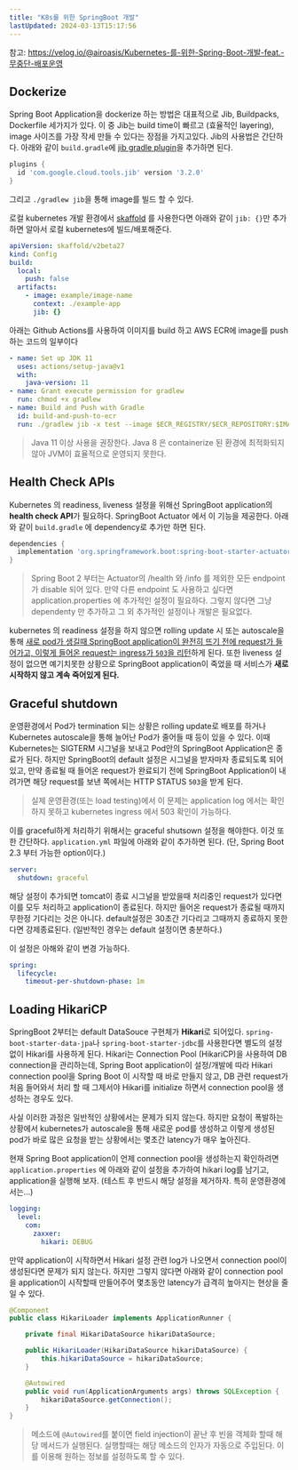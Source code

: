 ```yaml
---
title: "K8s를 위한 SpringBoot 개발"
lastUpdated: 2024-03-13T15:17:56
---
```


참고: https://velog.io/@airoasis/Kubernetes-를-위한-Spring-Boot-개발-feat.-무중단-배포운영

## Dockerize

Spring Boot Application을 dockerize 하는 방법은 대표적으로 Jib, Buildpacks, Dockerfile 세가지가 있다. 이 중 Jib는 build time이 빠르고 (효율적인 layering), image 사이즈를 가장 작세 만들 수 있다는 장점을 가지고있다. Jib의 사용법은 간단하다. 아래와 같이 `build.gradle`에 <a href="https://github.com/GoogleContainerTools/jib/tree/master/jib-gradle-plugin">jib gradle plugin</a>을 추가하면 된다.

```groovy
plugins {
  id 'com.google.cloud.tools.jib' version '3.2.0'
}
```

그리고 `./gradlew jib`을 통해 image를 빌드 할 수 있다.

로컬 kubernetes 개발 환경에서 <a href="https://skaffold.dev/">skaffold</a> 를 사용한다면 아래와 같이 `jib: {}`만 추가하면 알아서 로컬 kubernetes에 빌드/배포해준다.

```yml
apiVersion: skaffold/v2beta27
kind: Config
build:
  local:
    push: false
  artifacts:
    - image: example/image-name
      context: ./example-app
      jib: {}
```

아래는 Github Actions를 사용하여 이미지를 build 하고 AWS ECR에 image를 push 하는 코드의 일부이다

```yml
- name: Set up JDK 11
  uses: actions/setup-java@v1
  with:
    java-version: 11
- name: Grant execute permission for gradlew
  run: chmod +x gradlew
- name: Build and Push with Gradle
  id: build-and-push-to-ecr
  run: ./gradlew jib -x test --image $ECR_REGISTRY/$ECR_REPOSITORY:$IMAGE_TAG
```

> Java 11 이상 사용을 권장한다. Java 8 은 containerize 된 환경에 최적화되지 않아 JVM이 효율적으로 운영되지 못한다.

## Health Check APIs

Kubernetes 의 readiness, liveness 설정을 위해선 SpringBoot application의 **health check API**가 필요하다. SpringBoot Actuator 에서 이 기능을 제공한다. 아래와 같이 `build.gradle` 에 dependency로 추가만 하면 된다.

```groovy
dependencies {
  implementation 'org.springframework.boot:spring-boot-starter-actuator'
}
```

> Spring Boot 2 부터는 Actuator의 /health 와 /info 를 제외한 모든 endpoint가 disable 되어 있다. 만약 다른 endpoint 도 사용하고 싶다면 application.properties 에 추가적인 설정이 필요하다. 그렇지 않다면 그냥 dependenty 만 추가하고 그 외 추가적인 설정이나 개발은 필요없다.

kubernetes 의 readiness 설정을 하지 않으면 rolling update 시 또는 autoscale을 통해 <u>새로 pod가 생길때 SpringBoot application이 완전히 뜨기 전에 request가 들어가고, 이렇게 들어온 request는 ingress가 `503`을 리턴</u>하게 된다. 또한 liveness 설정이 없으면 예기치못한 상황으로 SpringBoot application이 죽었을 때 서비스가 **새로 시작하지 않고 계속 죽어있게 된다.**

## Graceful shutdown

운영환경에서 Pod가 termination 되는 상황은 rolling update로 배포를 하거나 Kubernetes autoscale을 통해 늘어난 Pod가 줄어들 때 등이 있을 수 있다. 이때 Kubernetes는 SIGTERM 시그널을 보내고 Pod안의 SpringBoot Application은 종료가 된다. 하지만 SpringBoot의 default 설정은 시그널을 받자마자 종료되도록 되어 있고, 만약 종료될 때 들어온 request가 완료되기 전에 SpringBoot Application이 내려가면 해당 request를 보낸 쪽에서는 HTTP STATUS `503`을 받게 된다.

> 실제 운영환경(또는 load testing)에서 이 문제는 application log 에서는 확인하지 못하고 kubernetes ingress 에서 503 확인이 가능하다.

이를 graceful하게 처리하기 위해서는 graceful shutsown 설정을 해야한다. 이것 또한 간단하다. `application.yml` 파일에 아래와 같이 추가하면 된다. (단, Spring Boot 2.3 부터 가능한 option이다.)

```yml
server:
  shutdown: graceful
```

해당 설정이 추가되면 tomcat이 종료 시그널을 받았을때 처리중인 request가 있다면 이를 모두 처리하고 application이 종료된다. 하지만 들어온 request가 종료될 때까지 무한정 기다리는 것은 아니다. default설정은 30초간 기다리고 그때까지 종료하지 못한다면 강제종료된다. (일반적인 경우는 default 설정이면 충분하다.)

이 설정은 아해와 같이 변경 가능하다.

```yml
spring:
  lifecycle:
    timeout-per-shutdown-phase: 1m
```

## Loading HikariCP

SpringBoot 2부터는 default DataSouce 구현체가 **Hikari**로 되어있다. `spring-boot-starter-data-jpa`나 `spring-boot-starter-jdbc`를 사용한다면 별도의 설정없이 Hikari를 사용하게 된다. Hikari는 Connection Pool (HikariCP)을 사용하여 DB connection을 관리하는데, Spring Boot application이 설정/개발에 따라 Hikari connection pool을 Spring Boot 이 시작할 때 바로 만들지 않고, DB 관련 request가 처음 들어와서 처리 할 때 그제서야 Hikari를 initialize 하면서 connection pool을 생성하는 경우도 있다.

사실 이러한 과정은 일반적인 상황에서는 문제가 되지 않는다. 하지만 요청이 폭발하는 상황에서 kubernetes가 autoscale을 통해 새로운 pod를 생성하고 이렇게 생성된 pod가 바로 많은 요청을 받는 상황에서는 몇초간 latency가 매우 높아진다.

현재 Spring Boot application이 언제 connection pool을 생성하는지 확인하려면 `application.properties` 에 아래와 같이 설정을 추가하여 hikari log를 남기고, application을 실행해 보자. (테스트 후 반드시 해당 설정을 제거하자. 특히 운영환경에서는...)

```yml
logging:
  level:
    com:
      zaxxer:
        hikari: DEBUG
```

만약 application이 시작하면서 Hikari 설정 관련 log가 나오면서 connection pool이 생성된다면 문제가 되지 않는다. 하지만 그렇지 않다면 아래와 같이 connection pool을 application이 시작할때 만들어주어 몇초동안 latency가 급격히 높아지는 현상을 줄일 수 있다.

```java
@Component
public class HikariLoader implements ApplicationRunner {

    private final HikariDataSource hikariDataSource;

    public HikariLoader(HikariDataSource hikariDataSource) {
        this.hikariDataSource = hikariDataSource;
    }

    @Autowired
    public void run(ApplicationArguments args) throws SQLException {
        hikariDataSource.getConnection();
    }
}
````

> 메소드에 `@Autowired`를 붙이면 field injection이 끝난 후 빈을 객체화 할때 해당 메서드가 실행된다. 실행할때는 해당 메소드의 인자가 자동으로 주입된다. 이를 이용해 원하는 정보를 설정하도록 할 수 있다. 
